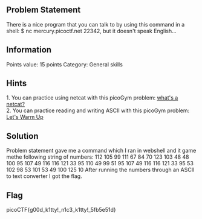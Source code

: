 <h2> Problem Statement </h2>
There is a nice program that you can talk to by using this command in a shell: $ nc mercury.picoctf.net 22342, but it doesn't speak English...

<h2> Information </h2>
Points value: 15 points
Category: General skills

<h2> Hints </h2>
1. You can practice using netcat with this picoGym problem: <a href ="https://play.picoctf.org/practice/challenge/34">what's a netcat?</a> <br>
2. You can practice reading and writing ASCII with this picoGym problem: <a href ="https://play.picoctf.org/practice/challenge/22">Let's Warm Up</a><br>
<h2> Solution </h2>
Problem statement gave me a command which I ran in webshell and it game methe following string of numbers:
112 
105 
99 
111 
67 
84 
70 
123 
103 
48 
48 
100 
95 
107 
49 
116 
116 
121 
33 
95 
110 
49 
99 
51 
95 
107 
49 
116 
116 
121 
33 
95 
53 
102 
98 
53 
101 
53 
49 
100 
125 
10 
After running the numbers through an ASCII to text converter I got the flag.
<h2> Flag </h2>
picoCTF{g00d_k1tty!_n1c3_k1tty!_5fb5e51d}


